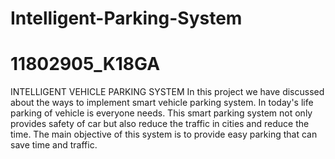 # Intelligent-Parking-System
# 11802905_K18GA
INTELLIGENT VEHICLE PARKING SYSTEM
In this project we have discussed about the ways to implement smart vehicle parking system.
In today's life parking of vehicle is everyone needs.
This smart parking system not only provides safety of car but also reduce the traffic in cities and reduce the time.
The main objective of this system is to provide easy parking that can save time and traffic.

